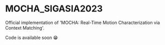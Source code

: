 # MOCHA_SIGASIA2023

Official implementation of 'MOCHA: Real-Time Motion Characterization via Context Matching'.

Code is available soon 😁
